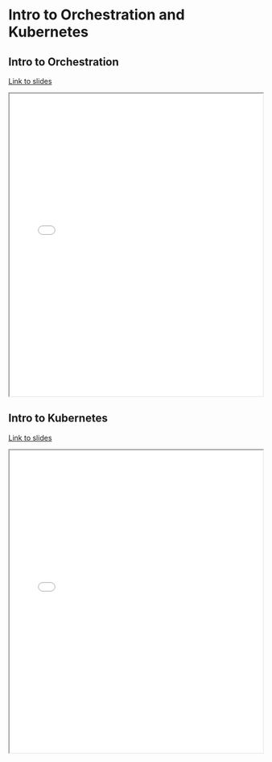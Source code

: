 # Intro to Orchestration and Kubernetes

## Intro to Orchestration

[Link to slides](slides/2_2a_orchestration.html)

<iframe
  src="slides/2_2a_orchestration.html"
  style="width:100%; height:600px;"
></iframe>

## Intro to Kubernetes

[Link to slides](slides/2_2b_kubernetes.html)

<iframe
  src="slides/2_2b_kubernetes.html"
  style="width:100%; height:600px;"
></iframe>
